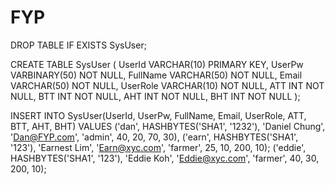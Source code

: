 # FYP

DROP TABLE IF EXISTS SysUser;

CREATE TABLE SysUser
(
   UserId    VARCHAR(10) PRIMARY KEY,
   UserPw    VARBINARY(50) NOT NULL,
   FullName  VARCHAR(50) NOT NULL,
   Email     VARCHAR(50) NOT NULL,
   UserRole  VARCHAR(10) NOT NULL,
   ATT      INT NOT NULL,
   BTT      INT NOT NULL,
   AHT      INT NOT NULL,
   BHT      INT NOT NULL
);

INSERT INTO SysUser(UserId, UserPw, FullName, Email, UserRole, ATT, BTT, AHT, BHT) VALUES
('dan', HASHBYTES('SHA1', '1232'), 'Daniel Chung', 'Dan@FYP.com', 'admin', 40, 20, 70, 30),
('earn', HASHBYTES('SHA1', '123'), 'Earnest Lim', 'Earn@xyc.com', 'farmer', 25, 10, 200, 10);
('eddie', HASHBYTES('SHA1', '123'), 'Eddie Koh', 'Eddie@xyc.com', 'farmer', 40, 30, 200, 10);
